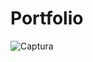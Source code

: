 # Portfolio

![Captura](https://github.com/user-attachments/assets/31a57606-84f0-47a2-962d-a89227b8353f)
